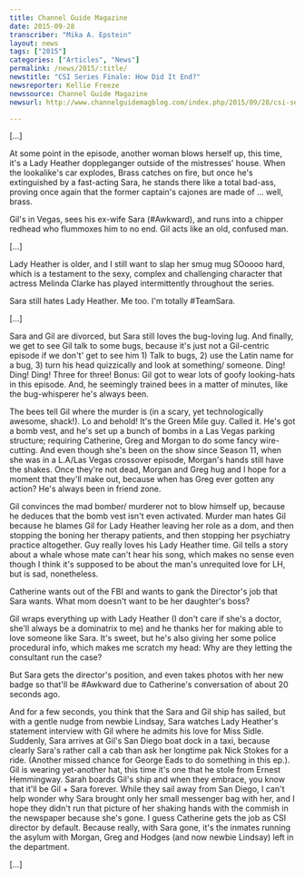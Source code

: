 ```yaml
---
title: Channel Guide Magazine
date: 2015-09-28
transcriber: "Mika A. Epstein"
layout: news
tags: ["2015"]
categories: ["Articles", "News"]
permalink: /news/2015/:title/
newstitle: "CSI Series Finale: How Did It End?"
newsreporter: Kellie Freeze
newssource: Channel Guide Magazine
newsurl: http://www.channelguidemagblog.com/index.php/2015/09/28/csi-series-finale-how-did-it-end/

---
```


[...]

At some point in the episode, another woman blows herself up, this time, it's a Lady Heather doppleganger outside of the mistresses' house. When the lookalike's car explodes, Brass catches on fire, but once he's extinguished by a fast-acting Sara, he stands there like a total bad-ass, proving once again that the former captain's cajones are made of ... well, brass.

Gil's in Vegas, sees his ex-wife Sara (#Awkward), and runs into a chipper redhead who flummoxes him to no end. Gil acts like an old, confused man.

[...]

Lady Heather is older, and I still want to slap her smug mug SOoooo hard, which is a testament to the sexy, complex and challenging character that actress Melinda Clarke has played intermittently throughout the series.

Sara still hates Lady Heather. Me too. I'm totally #TeamSara.

[...]

Sara and Gil are divorced, but Sara still loves the bug-loving lug. And finally, we get to see Gil talk to some bugs, because it's just not a Gil-centric episode if we don't' get to see him 1) Talk to bugs, 2) use the Latin name for a bug, 3) turn his head quizzically and look at something/ someone. Ding! Ding! Ding! Three for three! Bonus: Gil got to wear lots of goofy looking-hats in this episode. And, he seemingly trained bees in a matter of minutes, like the bug-whisperer he's always been.

The bees tell Gil where the murder is (in a scary, yet technologically awesome, shack!). Lo and behold! It's the Green Mile guy. Called it. He's got a bomb vest, and he's set up a bunch of bombs in a Las Vegas parking structure; requiring Catherine, Greg and Morgan to do some fancy wire-cutting. And even though she's been on the show since Season 11, when she was in a L.A/Las Vegas crossover episode, Morgan's hands still have the shakes. Once they're not dead, Morgan and Greg hug and I hope for a moment that they'll make out, because when has Greg ever gotten any action? He's always been in friend zone.

Gil convinces the mad bomber/ murderer not to blow himself up, because he deduces that the bomb vest isn't even activated. Murder man hates Gil because he blames Gil for Lady Heather leaving her role as a dom, and then stopping the boning her therapy patients, and then stopping her psychiatry practice altogether. Guy really loves his Lady Heather time. Gil tells a story about a whale whose mate can't hear his song, which makes no sense even though I think it's supposed to be about the man's unrequited love for LH, but is sad, nonetheless.

Catherine wants out of the FBI and wants to gank the Director's job that Sara wants. What mom doesn't want to be her daughter's boss?

Gil wraps everything up with Lady Heather (I don't care if she's a doctor, she'll always be a dominatrix to me) and he thanks her for making able to love someone like Sara. It's sweet, but he's also giving her some police procedural info, which makes me scratch my head: Why are they letting the consultant run the case?

But Sara gets the director's position, and even takes photos with her new badge so that'll be #Awkward due to Catherine's conversation of about 20 seconds ago.

And for a few seconds, you think that the Sara and Gil ship has sailed, but with a gentle nudge from newbie Lindsay, Sara watches Lady Heather's statement interview with Gil where he admits his love for Miss Sidle. Suddenly, Sara arrives at Gil's San Diego boat dock in a taxi, because clearly Sara's rather call a cab than ask her longtime pak Nick Stokes for a ride. (Another missed chance for George Eads to do something in this ep.). Gil is wearing yet-another hat, this time it's one that he stole from Ernest Hemmingway. Sarah boards Gil's ship and when they embrace, you know that it'll be Gil + Sara forever. While they sail away from San Diego, I can't help wonder why Sara brought only her small messenger bag with her, and I hope they didn't run that picture of her shaking hands with the commish in the newspaper because she's gone. I guess Catherine gets the job as CSI director by default. Because really, with Sara gone, it's the inmates running the asylum with Morgan, Greg and Hodges (and now newbie Lindsay) left in the department.

[...]
